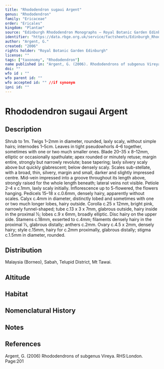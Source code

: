 ```yaml
---
title: "Rhododendron sugaui Argent"
genus: "Rhododendron"
family: "Ericaceae"
order: "Ericales"
kingdom: "Plantae"
source: "Edinburgh Rhododendron Monographs – Royal Botanic Garden Edinburgh"
identifier: "https://data.rbge.org.uk/service/factsheets/Edinburgh_Rhododendron_Monographs.xhtml"
author: "Argent, G."
created: "2006"
rights holder: "Royal Botanic Garden Edinburgh"
license: ""
tags: ["taxonomy", "Rhododendron"]
name published in: "Argent, G. (2006). Rhododendrons of subgenus Vireya p.201"
doi: ""
wfo id : ""
wfo parent id: ""
wfo accepted id: "" //if synonym                      
ipni id: ""
---
```


                       

# Rhododendron sugaui Argent

## Description
Shrub to 1m. Twigs 1–2mm in diameter, rounded, laxly scaly, without simple hairs; internodes 1–5cm. Leaves in tight pseudowhorls 4–6 together, sometimes with one or two much smaller ones. Blade 20–35 x 8–12mm, elliptic or occasionally spathulate; apex rounded or minutely retuse; margin entire, strongly but narrowly revolute; base tapering; laxly silvery scaly above but quickly glabrescent; below densely scaly. Scales sub-stellate, with a broad, thin, silvery, margin and small, darker and slightly impressed centre. Mid-vein impressed into a groove throughout its length above, strongly raised for the whole length beneath; lateral veins not visible. Petiole 2–4 x c.1mm, laxly scaly initially. Inflorescence up to 5-flowered, the flowers hanging. Pedicels 15–18 x c.0.6mm, densely hairy, apparently without scales. Calyx c.4mm in diameter, distinctly lobed and sometimes with one or two much longer lobes, hairy outside. Corolla c.25 x 12mm, bright pink, narrowly funnel-shaped; tube c.13 x 3 x 7mm, glabrous outside, hairy inside in the proximal ½; lobes c.9 x 6mm, broadly elliptic. Disc hairy on the upper side. Stamens c.18mm, exserted to c.4mm; filaments densely hairy in the proximal 1⁄3, glabrous distally; anthers c.2mm. Ovary c.4.5 x 2mm, densely hairy; style c.15mm, hairy for c.2mm proximally, glabrous distally; stigma c.1.5mm in diameter, rounded.

## Distribution
Malaysia (Borneo), Sabah, Telupid District, Mt Tawai.

## Altitude


## Habitat


## Nomenclatural History

                       
## Notes


## References

Argent, G. (2006) Rhododendrons of subgenus Vireya. RHS:London. Page:201

